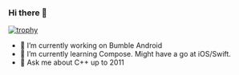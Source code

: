 ### Hi there 👋
[![trophy](https://github-profile-trophy.vercel.app/?username=sfeatherstone)](https://github.com/ryo-ma/github-profile-trophy)

- 🔭 I’m currently working on Bumble Android
- 🌱 I’m currently learning Compose. Might have a go at iOS/Swift.
- 💬 Ask me about C++ up to 2011
